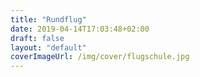 ```yaml
---
title: "Rundflug"
date: 2019-04-14T17:03:48+02:00
draft: false
layout: "default"
coverImageUrl: /img/cover/flugschule.jpg
---
```

